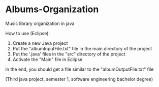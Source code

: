 # Albums-Organization
Music library organization in java

How to use (Eclipse):

1. Create a new Java project
2. Put the "albumInputFile.txt" file in the main directory of the project
3. Put the '.java' files in the "src" directory of the project
4. Activate the "Main" file in Eclipse

In the end, you should get a file similar to the "albumOutputFile.txt" file

(Third java project, semester 1, software engineering bachelor degree)
